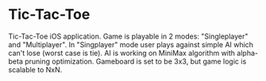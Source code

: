 # Tic-Tac-Toe

Tic-Tac-Toe iOS application. Game is playable in 2 modes: "Singleplayer" and "Multiplayer". In "Singplayer" mode user plays against simple AI which can't lose (worst case is tie). AI is working on MiniMax algorithm with alpha-beta pruning optimization. Gameboard is set to be 3x3, but game logic is scalable to NxN.
